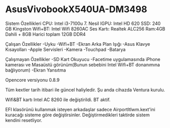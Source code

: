 # AsusVivobookX540UA-DM3498

Sistem Özellikleri
CPU: Intel i3-7100u 7. Nesil
IGPU: Intel HD 620
SSD: 240 GB Kingston
Wifi+BT: Intel Wifi 8260AC
Ses Kartı: Realtek ALC256
Ram:4GB Dahili + 8GB Harici toplam 12GB DDR4

Çalışan Özellikler
-Uyku
-Wifi+BT
-Ekran Arka Plan Işığı
-Asus Klavye Kısayolları
-Apple Servisleri
-Kamera
-Touchpad
-Batarya

Çalışmayan Özellikler
-SD Kart Okuyucu
-Facetime uygulamasında iPhone kamerası ve Masaüstü görünüm(Bunun sebebini Intel Wifi+BT donanımına bağlıyorum)
-Ekran Yansıtma

Opencore versiyonu 0.8.9

Tüm kextler tarih itibari ile güncel haliyledir. Şu anda cihazda Ventura kurulu.

Wifi&BT kartı Intel AC 8260 ile değiştirildi. BT aktif.

EFI klasörünü kullanmak isteyen arkadaşlar sadece AirportItlwm.kext'ini kuracağı sisteme göre değiştirsinler. Değiştirmedikleri taktirde sistem kendini resetliyor.

